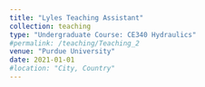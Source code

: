 ```yaml
---
title: "Lyles Teaching Assistant"
collection: teaching
type: "Undergraduate Course: CE340 Hydraulics"
#permalink: /teaching/Teaching_2
venue: "Purdue University"
date: 2021-01-01
#location: "City, Country"
---
```

